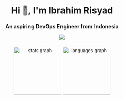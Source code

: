 <h1 align="center">Hi 👋, I'm Ibrahim Risyad</h1>
<h3 align="center">An aspiring DevOps Engineer from Indonesia</h3>

<div align="center">
  <img src="https://visitor-badge.laobi.icu/badge?page_id=risyady.risyady&"  />
</div>

###

<div align="center">
  <img src="https://github-readme-stats.vercel.app/api?username=risyady&hide_title=false&hide_rank=false&show_icons=true&include_all_commits=true&count_private=true&disable_animations=false&theme=default&locale=en&hide_border=false&order=1" height="150" alt="stats graph"  />
  <img src="https://github-readme-stats.vercel.app/api/top-langs?username=risyady&locale=en&hide_title=false&layout=compact&card_width=320&langs_count=5&theme=default&hide_border=false&order=2" height="150" alt="languages graph"  />
</div>

###
